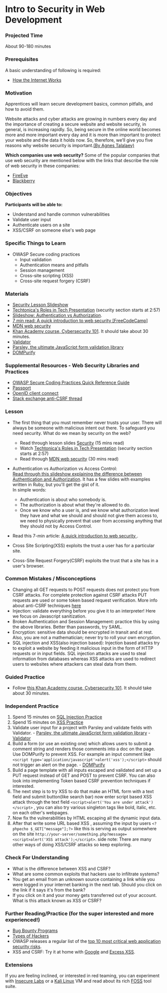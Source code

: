 # Intro to Security in Web Development

### Projected Time
About 90-180 minutes

### Prerequisites
 A basic understanding of following is required:
- [How the Internet Works](/requests-and-responses/requests-and-responses.md)

### Motivation
Apprentices will learn secure development basics, common pitfalls, and how to avoid them.

Website attacks and cyber attacks are growing in numbers every day and the importance of creating a secure website and website security, in general, is increasing rapidly. So, being secure in the online world becomes more and more important every day and it is more than important to protect your website and the data it holds now. So, therefore, we’ll give you five reasons why website security is important.[(By Agnes Talalaev)](https://www.webarxsecurity.com/5-reasons-website-security-important-2018/)

**Which companies use web security?**
Some of the popular companies that use web security are mentioned below with the links that describe the role of web security in these companies:
- [FireEye](https://www.thesoftwarereport.com/top-25-cybersecurity-companies-of-2018/)
- [Blackberry](https://www.thesoftwarereport.com/top-25-cybersecurity-companies-of-2018/)



### Objectives
**Participants will be able to:**
- Understand and handle common vulnerabilities
- Validate user input
- Authenticate users on a site
- XSS/CSRF on someone else's web page

### Specific Things to Learn
- OWASP Secure coding practices
    - Input validation
    - Authentication means and pitfalls
    - Session management
    - Cross-site scripting (XSS)
    - Cross-site request forgery (CSRF)

### Materials

- [Security Lesson Slideshow](https://docs.google.com/presentation/d/1mNyxzYGW-6M5yxBfJsxiwb9lcko5sa91thlBPKTodMg/edit?usp=sharing)
- [Techtonica's Roles in Tech Presentation](https://drive.google.com/file/d/1jZY4K-KeqLDM4AXgxwymJrBxGi3DIhaH/view?usp=sharing) (security section starts at 2:57)
- [Slideshow: Authentication vs Authorization](https://docs.google.com/presentation/d/1iHXimPdzKOYpjhXC2Vh-8QmpG90PxHWBQ-gRb6k32zg/edit?usp=sharing).
- [7 min read: A quick introduction to web security [FreeCodeCamp]](https://medium.freecodecamp.org/a-quick-introduction-to-web-security-f90beaf4dd41)
- [MDN web security](https://developer.mozilla.org/en-US/docs/Learn/Server-side/First_steps/Website_security)
- [Khan Academy course, Cybersecurity 101](https://www.khanacademy.org/partner-content/nova/cybersecurity/cyber/v/cybersecurity-101).  It should take about 30 minutes.
- [Validator](https://github.com/chriso/validator.js)
- [Parsley, the ultimate JavaScript form validation library](http://parsleyjs.org/)
- [DOMPurify](https://github.com/cure53/DOMPurify)


### Supplemental Resources - Web Security Libraries and Practices
- [OWASP Secure Coding Practices Quick Reference Guide](https://www.owasp.org/images/0/08/OWASP_SCP_Quick_Reference_Guide_v2.pdf) 
- [Passport](http://passportjs.org/)
- [OpenID client connect](https://github.com/IdentityModel/oidc-client-js)
- [Stack exchange anti-CSRF thread](https://security.stackexchange.com/questions/90023/get-and-post-request-vulnerable-to-csrf-attack)

### Lesson 
- The first thing that you must remember never trusts your user. There will always be someone with malicious intent out there. To safeguard you need security. What do we mean by security on the web?
    - Read through lesson slides [Security](https://docs.google.com/presentation/d/1mNyxzYGW-6M5yxBfJsxiwb9lcko5sa91thlBPKTodMg/edit?usp=sharing) (15 mins read)
    - Watch [Techtonica's Roles in Tech Presentation](https://drive.google.com/file/d/1jZY4K-KeqLDM4AXgxwymJrBxGi3DIhaH/view?usp=sharing) (security section starts at 2:57)
    - Read through [MDN web security](https://developer.mozilla.org/en-US/docs/Learn/Server-side/First_steps/Website_security) (30 mins read)

- Authentication vs Authorization vs Access Control:<br>
[Read through this slideshow explaining the difference between Authentication and Authorization](https://docs.google.com/presentation/d/1iHXimPdzKOYpjhXC2Vh-8QmpG90PxHWBQ-gRb6k32zg/edit?usp=sharing).  It has a few slides with examples written in Ruby, but you'll get the gist of it.<br>
In simple words:
    - Authentication is about who somebody is.
    - The authorization is about what they're allowed to do.
    - Once we know who a user is, and we know what authorization level they have and what we should and should not give them access to, we need to physically prevent that user from accessing anything that they should not by Access Control.

- Read this 7-min article: [A quick introduction to web security
](https://medium.freecodecamp.org/a-quick-introduction-to-web-security-f90beaf4dd41).

- Cross Site Scripting(XSS) exploits the trust a user has for a particular site.
- Cross-Site Request Forgery(CSRF) exploits the trust that a site has in a user's browser.

### Common Mistakes / Misconceptions

- Changing all GET requests to POST requests does not protect you from CSRF attacks. For complete protection against CSRF attacks PUT requests are used or some token based request verification. More info about anti-CSRF techniques [here](https://security.stackexchange.com/questions/90023/get-and-post-request-vulnerable-to-csrf-attack)
- Injection: validate everything before you give it to an interpreter! Here we focus on Javascript sanitization.
- Broken Authentication and Session Management: practice this by using the above libraries. Better than passwords, try SAML.
- Encryption: sensitive data should be encrypted in transit and at rest. Also, you are not a mathematician; never try to roll your own encryption.
- SQL injection and XSS(also injection based): Injection based attacks try to exploit a website by feeding it malicious input in the form of HTTP requests or in input fields. SQL injection attacks are used to steal information from databases whereas XSS attacks are used to redirect users to websites where attackers can steal data from them.

### Guided Practice
- Follow [this Khan Academy course, Cybersecurity 101](https://www.khanacademy.org/partner-content/nova/cybersecurity/cyber/v/cybersecurity-101).  It should take about 30 minutes.

### Independent Practice
1. Spend 15 minutes on [SQL Injection Practice](https://www.hacksplaining.com/exercises/sql-injection)
2. Spend 15 minutes on [XSS Practice](https://xss-game.appspot.com/)
3. Validate user input for a project with Parsley and validate fields with Validator. - [Parsley, the ultimate JavaScript form validation library](http://parsleyjs.org/) - [Validator](https://github.com/chriso/validator.js)
4. Build a form (or use an existing one) which allows users to submit a comment string and renders those comments into a doc on the page. Use DOMPurify to prevent XSS. For example an input comment like `<script type='application/javascript'>alert('xss');</script>` should not trigger an alert on the page. - [DOMPurify](https://github.com/cure53/DOMPurify)
5. Build a page template with all inputs escaped and validated and set up a PUT request instead of GET and POST to prevent CSRF. You can also look into implementing Token based CSRF prevention techniques if interested.
6. The next step is to try XSS to do that make an HTML form with a text field and submit button(like search bar) now enter script based XSS attack through the text field `<script>alert('You are under attack')</script>` , you can also try various singleton tags like bold, italic, etc. on each other's webpages.
7. Now fix the vulnerabilities by HTML escaping all the dynamic input data.
8. After that write some URL based XSS , assuming the input by users `<?phpecho $_GET["message"];?>` like this is serving as output somewhere on the site `http://your-server/something.php?message=<script>alert('XSS attack');</script>`. side note: There are many other ways of doing XSS/CSRF attacks so keep exploring.

### Check For Understanding
- What is the difference between XSS and CSRF?
- What are some common exploits that hackers use to infiltrate systems?
- You get an email from an unknown source containing a link while you were logged in your internet banking in the next tab. Should you click on the link if it says it's from the bank?
- If you click on it and your money gets transferred out of your account. What is this attack known as XSS or CSRF?

### Further Reading/Practice (for the super interested and more experienced!)

- [Bug Bounty Programs](https://www.bugcrowd.com/bug-bounty-list/)
- [Types of Hackers](https://www.cybrary.it/0p3n/types-of-hackers/)
- OWASP releases a regular list of the [top 10 most critical web application security risks](https://www.owasp.org/index.php/Category:OWASP_Top_Ten_Project).
- XSS and CSRF: Try it at home with [Google](https://xss-game.appspot.com/) and [Excess XSS](http://excess-xss.com/).

### Extensions

If you are feeling inclined, or interested in red teaming, you can experiment with [Insecure Labs](http://www.insecurelabs.org) or a [Kali Linux](https://www.kali.org/) VM and read about its rich [FOSS](https://www.fossmint.com/kali-linux-hacking-and-penetration-tools/) tool suite.
